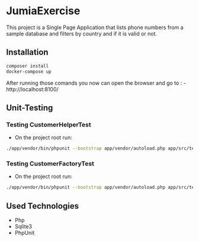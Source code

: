 # JumiaExercise
This project is a Single Page Application that lists phone numbers from a sample database and filters by country and if it is valid or not.

## Installation

```bash
composer install
docker-compose up
```
After running those comands you now can open the browser and go to : - http://localhost:8100/

## Unit-Testing

### Testing CustomerHelperTest
- On the project root run:
```bash
./app/vendor/bin/phpunit --bootstrap app/vendor/autoload.php app/src/tests/helpers/CustomerHelperTest
```
### Testing CustomerFactoryTest
- On the project root run:
```bash
./app/vendor/bin/phpunit --bootstrap app/vendor/autoload.php app/src/tests/factories/CustomerFactoryTest
```
## Used Technologies
- Php
- Sqlite3
- PhpUnit
